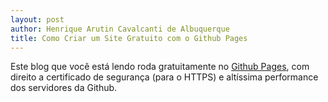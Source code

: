 ```yaml
---
layout: post
author: Henrique Arutin Cavalcanti de Albuquerque
title: Como Criar um Site Gratuito com o Github Pages
---
```


Este blog que você está lendo roda gratuitamente no [Github Pages](https://pages.github.com/), com direito a certificado de segurança (para o HTTPS) e altíssima performance dos servidores da Github.
